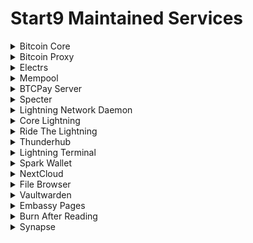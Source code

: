 # Start9 Maintained Services 


</details><details> <summary>Bitcoin Core</summary>
  
<sup>[repo]: [bitcoind-wrapper](https://github.com/Start9Labs/bitcoind-wrapper)</sup>  
<sup>[service owner]: Aiden McClelland</sup>  
<sup>[category]: Bitcoin</sup>


</details><details> <summary>Bitcoin Proxy</summary>

<sup>[repo]: [btc-rpc-proxy-wrapper](https://github.com/Start9Labs/btc-rpc-proxy-wrapper)</sup>  
<sup>[service owner]: Aiden McClelland</sup>  
<sup>[category]: Bitcoin</sup>


</details><details> <summary>Electrs</summary>

<sup>[repo]: [electrs-wrapper](https://github.com/Start9Labs/electrs-wrapper)</sup>  
<sup>[service owner]: @chrisguida </sup>  
<sup>[category]: Bitcoin</sup>

  
</details><details> <summary>Mempool</summary>

<sup>[repo]: [mempool-wrapper](https://github.com/Start9Labs/mempool-wrapper)</sup>  
<sup>[service owner]: Aiden McClelland</sup>  
<sup>[category]: Bitcoin</sup>

  
</details><details> <summary>BTCPay Server</summary>

<sup>[repo]: [btcpayserver-wrapper](https://github.com/Start9Labs/btcpayserver-wrapper)</sup>  
<sup>[service owner]: Aiden McClelland</sup>  
<sup>[category]: Bitcoin</sup>


</details><details> <summary>Specter</summary>

<sup>[repo]: [specter-wrapper](https://github.com/Start9Labs/specter-wrapper)</sup>  
<sup>[service owner]: Aiden McClelland</sup>  
<sup>[category]: Bitcoin</sup>

  
</details><details> <summary>Lightning Network Daemon</summary>

<sup>[repo]: [lnd-wrapper](https://github.com/Start9Labs/lnd-wrapper)</sup>  
<sup>[service owner]: Aiden McClelland</sup>  
<sup>[category]: Lightning</sup>

  
</details><details> <summary>Core Lightning</summary>

<sup>[repo]: [c-lightning-wrapper](https://github.com/Start9Labs/c-lightning-wrapper)</sup>  
<sup>[service owner]: Chris Guida</sup>  
<sup>[category]: Lightning</sup>

  
</details><details> <summary>Ride The Lightning</summary>

<sup>[repo]: [ride-the-lightning-wrapper](https://github.com/Start9Labs/ride-the-lightning-wrapper)</sup>  
<sup>[service owner]: Chris Guida</sup>  
<sup>[category]: Lightning</sup>

  
</details><details> <summary>Thunderhub</summary>

<sup>[repo]: [thunderhub-wrapper](https://github.com/Start9Labs/thunderhub-wrapper)</sup>  
<sup>[service owner]: Aiden McClelland</sup>  
<sup>[category]: Lightning</sup>
  
  
</details><details> <summary>Lightning Terminal</summary>

<sup>[repo]: [lightning-terminal-wrapper](https://github.com/Start9Labs/lightning-terminal-wrapper)</sup>  
<sup>[service owner]: Aiden McClelland</sup>  
<sup>[category]: Lightning</sup>

 
</details><details> <summary>Spark Wallet</summary>

<sup>[repo]: [spark-wallet-wrapper](https://github.com/Start9Labs/spark-wallet-wrapper)</sup>  
<sup>[service owner]: Aiden McClelland</sup>  
<sup>[category]: Lightning</sup>


</details><details> <summary>NextCloud</summary>

<sup>[repo]: [nextcloud-wrapper](https://github.com/Start9Labs/nextcloud-wrapper)</sup>  
<sup>[service owner]: Aiden McClelland</sup>  
<sup>[category]: Data</sup>

 
</details><details> <summary>File Browser</summary>

<sup>[repo]: [filebrowser-wrapper](https://github.com/Start9Labs/filebrowser-wrapper)</sup>  
<sup>[service owner]: Aiden McClelland</sup>  
<sup>[category]: Data</sup>

 
</details><details> <summary>Vaultwarden</summary>

<sup>[repo]: [vaultwarden-wrapper](https://github.com/Start9Labs/vaultwarden-wrapper)</sup>  
<sup>[service owner]: Aiden McClelland</sup>  
<sup>[category]: Data</sup>

 
</details><details> <summary>Embassy Pages</summary>

<sup>[repo]: [embassy-pages-wrapper](https://github.com/Start9Labs/embassy-pages-wrapper)</sup>  
<sup>[service owner]: Aiden McClelland</sup>  
<sup>[category]: Data</sup>

 
</details><details> <summary>Burn After Reading</summary>

<sup>[repo]: [burn-after-reading](https://github.com/Start9Labs/burn-after-reading)</sup>  
<sup>[service owner]: Aiden McClelland</sup>  
<sup>[category]: Data</sup>

 
</details><details> <summary>Synapse</summary>

<sup>[repo]: [synapse-wrapper](https://github.com/Start9Labs/synapse-wrapper)</sup>  
<sup>[service owner]: Aiden McClelland</sup>  
<sup>[category]: Data</sup>


